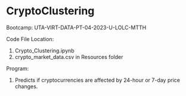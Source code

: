 # CryptoClustering

Bootcamp: UTA-VIRT-DATA-PT-04-2023-U-LOLC-MTTH

Code File Location: 
  1. Crypto_Clustering.ipynb
  2. crypto_market_data.csv in Resources folder
  
Program:
  1. Predicts if cryptocurrencies are affected by 24-hour or 7-day price changes.
